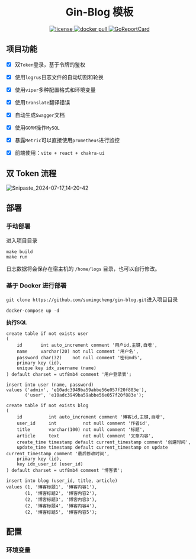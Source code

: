 <h1 align="center">Gin-Blog 模板</h1>
<p align="center">
  <a href="https://raw.githubusercontent.com/sumingcheng/gin-blog/main/LICENSE">
    <img src="https://img.shields.io/github/license/sumingcheng/gin-blog?color=brightgreen" alt="license">
  </a>
  <a href="https://hub.docker.com/repository/docker/smcroot/gin-blog">
    <img src="https://img.shields.io/docker/pulls/smcroot/gin-blog?color=brightgreen" alt="docker pull">
  </a>
  <a href="https://goreportcard.com/report/github.com/sumingcheng/gin-blog">
    <img src="https://goreportcard.com/badge/github.com/sumingcheng/gin-blog" alt="GoReportCard">
  </a>
</p>

## 项目功能
+ [x] 双`Token`登录，基于令牌的鉴权

+ [x] 使用`logrus`日志文件的自动切割和轮换

+ [x] 使用`viper`多种配置格式和环境变量

+ [x] 使用`translate`翻译错误

+ [x] 自动生成`Swagger`文档

+ [x] 使用`GORM`操作`MySQL`

+ [x] 暴露`Metric`可以直接使用`prometheus`进行监控

+ [x] 前端使用：`vite + react + chakra-ui`

## 双 Token 流程
![Snipaste_2024-07-17_14-20-42](https://github.com/user-attachments/assets/8cea318f-2302-4f19-b5a1-301714d1a00e)


## 部署
### 手动部署
进入项目目录

```
make build
make run
```

日志数据将会保存在宿主机的 `/home/logs` 目录，也可以自行修改。

### 基于 Docker 进行部署

`git clone https://github.com/sumingcheng/gin-blog.git`进入项目目录

```
docker-compose up -d
```

**执行SQL**

```
create table if not exists user
(
    id       int auto_increment comment '用户id,主键,自增',
    name     varchar(20) not null comment '用户名',
    password char(32)    not null comment '密码md5',
    primary key (id),
    unique key idx_username (name)
) default charset = utf8mb4 comment '用户登录表';

insert into user (name, password)
values ('admin', 'e10adc3949ba59abbe56e057f20f883e'),
       ('user', 'e10adc3949ba59abbe56e057f20f883e');

create table if not exists blog
(
    id          int auto_increment comment '博客id,主键,自增',
    user_id     int          not null comment '作者id',
    title       varchar(100) not null comment '标题',
    article     text         not null comment '文章内容',
    create_time timestamp default current_timestamp comment '创建时间',
    update_time timestamp default current_timestamp on update current_timestamp comment '最后修改时间',
    primary key (id),
    key idx_user_id (user_id)
) default charset = utf8mb4 comment '博客表';

insert into blog (user_id, title, article)
values (1, '博客标题1', '博客内容1'),
       (1, '博客标题2', '博客内容2'),
       (2, '博客标题3', '博客内容3'),
       (2, '博客标题4', '博客内容4'),
       (2, '博客标题5', '博客内容5');
```

## 配置

### 环境变量
